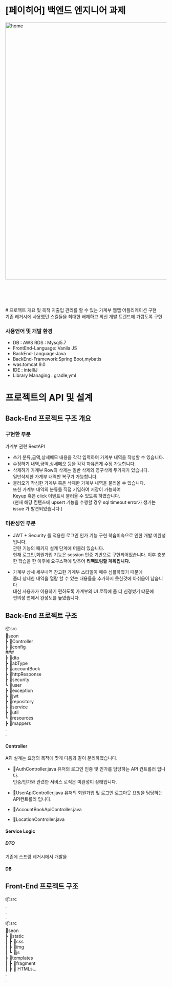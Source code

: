 # [페이히어] 백엔드 엔지니어 과제

<img width="800px" alt="home" src="https://user-images.githubusercontent.com/88885019/212714790-61314465-8f34-4fe1-8f02-a72fd96bbfc8.png">




<br>
<br>
<br>
<br>
<br>
<br>
# 프로젝트 개요 및 목적
지출입 관리를 할 수 있는 가계부 웹앱 어플리케이션 구현 <br>
기존 레거시에 사용했던 스킬들을 최대한 배제하고 최신 개발 트렌드에 가깝도록 구현 <br>

### 사용언어 및 개발 환경<br>
- DB : AWS RDS : Mysql5.7<br>
- FrontEnd-Language: Vanila JS<br>
- BackEnd-Language:Java<br>
- BackEnd-Framework:Spring Boot,mybatis<br>
- was:tomcat 9.0<br>
- IDE : intelliJ
- Library Managing : gradle,yml

# 프로젝트의 API 및 설계


## Back-End 프로젝트 구조 개요

### 구현한 부분
가계부 관련 RestAPI
- 쓰기 
분류,금액,상세메모 내용을 각각 입력하여 가계부 내역을 작성할 수 있습니다. 
- 수정하기
내역,금액,상세메오 등을 각각 자유롭게 수정 가능합니다.
- 삭제하기
가계부 Row의 삭제는 일반 삭제와 영구삭제 두가지가 있습니다.<br>
일반삭제한 가계부 내역만 복구가 가능합니다.
- 불러오기
작성한 가계부 혹은 삭제한 가계부 내역을 불러올 수 있습니다.<br>
또한 가계부 내역의 분류를 직접 기입하여 저장이 가능하여 <br>
Keyup 혹은 click 이벤트시 불러올 수 있도록 하였습니다. <br>
(현재 해당 컨텐츠에 upsert 기능을 수행할 경우 sql timeout error가 생기는 issue 가 발견되었습니다.)<br>


### 미완성인 부분
- JWT + Security 를 적용한 로그인 인가 기능 구현
학습미숙으로 인한 개발 미완성입니다. <br>
관련 기능의 패키지 설계 단계에 머물러 있습니다. <br>
현재 로그인,회원가입 기능은 session 인증 기반으로 구현되어있습니다.
이후 충분한 학습을 한 이후에 요구스팩에 맞추어 <Strong>리펙토링할 계획입니다.</Strong>

- 가계부 상세 세부내역
참고한 가계부 스타일이 매우 심플하였기 때문에 <br>
좀더 상세한 내역을 열람 할 수 있는 내용들을 추가하지 못한것에 아쉬움이 남습니다 <br>
대신 사용자가 이용하기 편하도록 가계부의 UI 로직에 좀 더 신경썼기 떄문에 <br>
편의성 면에서 완성도를 높였습니다. <br>
 
 
 ## Back-End 프로젝트 구조
  📦src<br>
 📂seon<br>
 ┣ 📂Controller <br>
 ┣ 📂config<br>
 ###<br>
 ┣ 📂dto  <br>
   ┣ 📂abType<br>
   ┣ 📂accountBook<br>
   ┣ 📂httpResponse<br>
   ┣ 📂security<br>
   ┗ 📂user<br>
 ┣ 📂exception<br>
 ┣ 📂jwt<br>
 ┣ 📂repository<br>
 ┣ 📂service<br>
 ┣ 📂util<br>
 ┗ 📂resources<br>
  ┣ 📂mappers<br>
 .<br>
 .<br>

#### Controller
API 설계는 요청의 목적에 맞게 다음과 같이 분리하였습니다. 
- 📜AuthController.java
유저의 로그인 인증 및 인가를 담당하는 API 컨트롤러 입니다. <br>
인증/인가와 관련한 서비스 로직은 미완성이 상태입니다.
- 📜UserApiController.java
유저의 회원가입 및 로그인 로그아웃 요청을 담당하는 API컨트롤러 입니다.<br>
- 📜AccountBookApiController.java

- 📜LocationController.java
  
#### Service Logic

##### DTO
기존에 스프링 레거시에서 개발을

#### DB


## Front-End  프로젝트 구조


📦src<br>
 .<br>
 .<br>
 .<br>
 📦src<br>
 📂seon<br>
 ┣ 📂static<br>
 ┃ ┣ 📂css<br>
 ┃ ┣ 📂img<br>
 ┃ ┗ 📂js<br>
 ┣ 📂templates<br>
 ┃ ┣ 📂fragment<br>
 ┃ ┣ 📜 HTMLs...<br>
 .<br>
 .<br>
 
 
 
 
